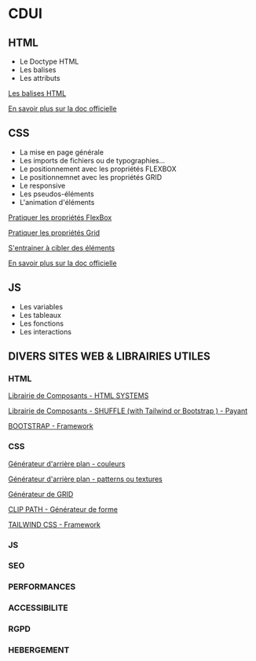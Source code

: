 # CDUI

## HTML

- Le Doctype HTML
- Les balises 
- Les attributs 

[Les balises HTML](https://developer.mozilla.org/fr/docs/Web/HTML/Element/a)

[En savoir plus sur la doc officielle](https://developer.mozilla.org/fr/docs/Learn/HTML/Introduction_to_HTML/Getting_started)


## CSS

- La mise en page générale
- Les imports de fichiers ou de typographies...
- Le positionnement avec les propriétés FLEXBOX
- Le positionnemnet avec les propriétés GRID
- Le responsive
- Les pseudos-éléments
- L'animation d'éléments

[Pratiquer les propriétés FlexBox](https://flexboxfroggy.com/#fr)  

[Pratiquer les propriétés Grid](https://cssgridgarden.com/#fr)

[S'entrainer à cibler des éléments](https://flukeout.github.io/)
  
  
[En savoir plus sur la doc officielle](https://developer.mozilla.org/fr/docs/Web/CSS)




## JS

- Les variables
- Les tableaux
- Les fonctions
- Les interactions
  
  
  
## DIVERS SITES WEB & LIBRAIRIES UTILES

### HTML
[Librairie de Composants - HTML SYSTEMS](http://html.systems/)

[Librairie de Composants - SHUFFLE (with Tailwind or Bootstrap ) - Payant](https://shuffle.dev/)

[BOOTSTRAP - Framework](https://getbootstrap.com/)


### CSS

[Générateur d'arrière plan - couleurs](https://codioful.com/)

[Générateur d'arrière plan - patterns ou textures](https://www.magicpattern.design/tools/css-backgrounds)

[Générateur de GRID](https://cssgrid-generator.netlify.app/)

[CLIP PATH - Générateur de forme](https://bennettfeely.com/clippy/)

[TAILWIND CSS - Framework](https://tailwindcss.com/)


### JS

### SEO

### PERFORMANCES

### ACCESSIBILITE

### RGPD

### HEBERGEMENT